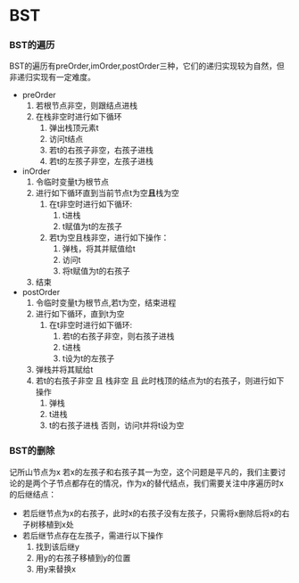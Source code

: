 # BST
### BST的遍历
BST的遍历有preOrder,imOrder,postOrder三种，它们的递归实现较为自然，但非递归实现有一定难度。
* preOrder
    1. 若根节点非空，则跟结点进栈
    2. 在栈非空时进行如下循环
        1. 弹出栈顶元素t
        2. 访问t结点
        3. 若t的右孩子非空，右孩子进栈
        4. 若t的左孩子非空，左孩子进栈
* inOrder
    1. 令临时变量t为根节点
    2. 进行如下循环直到当前节点t为空**且**栈为空
        1. 在t非空时进行如下循环:
            1. t进栈
            2. t赋值为t的左孩子
        2. 若t为空且栈非空，进行如下操作：
            1. 弹栈，将其并赋值给t
            2. 访问t
            3. 将t赋值为t的右孩子
    3. 结束
* postOrder
    1. 令临时变量t为根节点,若t为空，结束进程
    2. 进行如下循环，直到t为空
        1. 在t非空时进行如下循环:
            1. 若t的右孩子非空，则右孩子进栈
            2. t进栈
            3. t设为t的左孩子
    3. 弹栈并将其赋给t
    4. 若t的右孩子非空 且 栈非空 且 此时栈顶的结点为t的右孩子，则进行如下操作
        1. 弹栈
        2. t进栈
        3. t的右孩子进栈
       否则，访问t并将t设为空

### BST的删除
记所山节点为x
若x的左孩子和右孩子其一为空，这个问题是平凡的，我们主要讨论的是两个子节点都存在的情况，作为x的替代结点，我们需要关注中序遍历时x的后继结点：
* 若后继节点为x的右孩子，此时x的右孩子没有左孩子，只需将x删除后将x的右子树移植到x处
* 若后继节点存在左孩子，需进行以下操作
    1. 找到该后继y
    2. 用y的右孩子移植到y的位置
    3. 用y来替换x
    